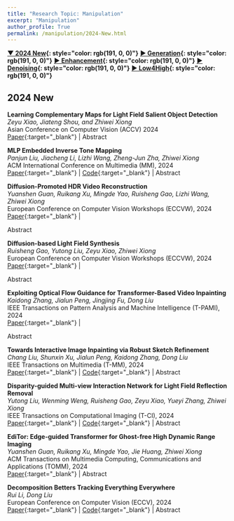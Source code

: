 ```yaml
---
title: "Research Topic: Manipulation"
excerpt: "Manipulation"
author_profile: True
permalink: /manipulation/2024-New.html
---
```


**[▼ 2024 New](/manipulation/2024-New){: style="color: rgb(191, 0, 0)"}**
**[▶ Generation](/manipulation/editing-generation){: style="color: rgb(191, 0, 0)"}**
**[▶ Enhancement](/manipulation/hdr-enhancement){: style="color: rgb(191, 0, 0)"}**
**[▶ Denoising](/manipulation/denoising){: style="color: rgb(191, 0, 0)"}**
**[▶ Low4High](/manipulation/low-for-high){: style="color: rgb(191, 0, 0)"}**

## 2024 New

**Learning Complementary Maps for Light Field Salient Object Detection** <br>
_Zeyu Xiao, Jiateng Shou, and Zhiwei Xiong_ <br>
<span><pub>Asian Conference on Computer Vision (ACCV) 2024</pub></span> <br>
[Paper](https://openaccess.thecvf.com/content/ACCV2024/papers/Xiao_Learning_Complementary_Maps_for_Light_Field_Salient_Object_Detection_ACCV_2024_paper.pdf){:target="\_blank"} |
<a onclick='expandABS("Zeyu24_accv")'> Abstract </a>

<div style="display: none;" class=abs id="Zeyu24_accv"><br>
Light field imaging presents a promising avenue for advancing salient object detection (SOD). However, existing light field SOD (LFSOD) methods grapple with challenges related to effectively aggregating features from all-in-focus (AiF) images and focal slices. These methods often under-utilize the complementary nature of salient and non-saliency maps, leading to inaccurate predictions, particularly at fine boundaries. To tackle these limitations, in this paper, we introduce a novel method for LFSOD. Our method incorporates a Cross-Modality Aggregation (CMA) module at multiple levels, facilitating the efficient fusion of AiF image and focal slice features. This progressive aggregation capitalizes on global and local dependencies to harness implicit geometric information in an LF. Based on the observation that, salient regions and non-salient counterparts are complementary to each other, thus a better estimation on one side leads to an improved estimation on the other, and vice versa, we introduce the Complementary Saliency Map Generator (CSMG). The CSMG generates both saliency and non-saliency maps interactively to leverage the inherent complementary relationship between salient regions and their non-salient counterparts. Through extensive experiments conducted on benchmark datasets, we have demonstrated that our proposed method achieves superior performance in LFSOD.
</div>

**MLP Embedded Inverse Tone Mapping** <br>
_Panjun Liu, Jiacheng Li, Lizhi Wang, Zheng-Jun Zha, Zhiwei Xiong_ <br>
<span><pub>ACM International Conference on Multimedia (MM), 2024</pub></span> <br>
[Paper](https://dl.acm.org/doi/10.1145/3664647.3680937){:target="\_blank"} |
[Code](https://github.com/pjliu3/MLP_iTM){:target="\_blank"} |
<a onclick='expandABS("panjuneccv24")'> Abstract </a>

<div style="display: none;" class=abs id="panjuneccv24"><br>
The advent of High Dynamic Range/Wide Color Gamut (HDR/WCG) display technology has made significant progress in providing exceptional richness and vibrancy for the human visual experience. However, the widespread adoption of HDR/WCG images is hindered by their substantial storage requirements, imposing significant bandwidth challenges during distribution. Besides, HDR/WCG images are often tone-mapped into Standard Dynamic Range (SDR) versions for compatibility, necessitating the usage of inverse Tone Mapping (iTM) techniques to reconstruct their original representation. In this work, we propose a meta-transfer learning framework for practical HDR/WCG media transmission by embedding image-wise metadata into their SDR counterparts for later iTM reconstruction. Specifically, we devise a meta-learning strategy to pre-train a lightweight multilayer perceptron (MLP) model that maps SDR pixels to HDR/WCG ones on an external dataset, resulting in a domain-wise iTM model. Subsequently, for the transfer learning process of each HDR/WCG image, we present a spatial-aware online mining mechanism to select challenging training pairs to adapt the meta-trained model to an image-wise iTM model. Finally, the adapted MLP, embedded as metadata, is transmitted alongside the SDR image, facilitating the reconstruction of the original image on HDR/WCG displays. We conduct extensive experiments and evaluate the proposed framework with diverse metrics. Compared with existing solutions, our framework shows superior performance in fidelity, minimal latency, and negligible overhead. The codes are available at https://github.com/pjliu3/MLP_iTM.
</div>

**Diffusion-Promoted HDR Video Reconstruction** <br>
_Yuanshen Guan, Ruikang Xu, Mingde Yao, Ruisheng Gao, Lizhi Wang, Zhiwei Xiong_ <br>
<span><pub>European Conference on Computer Vision Workshops (ECCVW), 2024</pub></span> <br>
[Paper](https://arxiv.org/abs/2406.08204){:target="\_blank"} |
<!-- [Code](https://github.com/hitachinsk/FGT){:target="\_blank"} | -->
<a onclick='expandABS("yuansheneccvw24")'> Abstract </a>

<div style="display: none;" class=abs id="yuansheneccvw24"><br>
High dynamic range (HDR) video reconstruction aims to generate HDR videos from low dynamic range (LDR) frames captured with alternating exposures. Most existing works solely rely on the regression-based paradigm, leading to adverse effects such as ghosting artifacts and missing details in saturated regions. In this paper, we propose a diffusion-promoted method for HDR video reconstruction, termed HDR-V-Diff, which incorporates a diffusion model to capture the HDR distribution. As such, HDR-V-Diff can reconstruct HDR videos with realistic details while alleviating ghosting artifacts. However, the direct introduction of video diffusion models would impose massive computational burden. Instead, to alleviate this burden, we first propose an HDR Latent Diffusion Model (HDR-LDM) to learn the distribution prior of single HDR frames. Specifically, HDR-LDM incorporates a tonemapping strategy to compress HDR frames into the latent space and a novel exposure embedding to aggregate the exposure information into the diffusion process. We then propose a Temporal-Consistent Alignment Module (TCAM) to learn the temporal information as a complement for HDR-LDM, which conducts coarse-to-fine feature alignment at different scales among video frames. Finally, we design a Zero-Init Cross-Attention (ZiCA) mechanism to effectively integrate the learned distribution prior and temporal information for generating HDR frames. Extensive experiments validate that HDR-V-Diff achieves state-of-the-art results on several representative datasets.

</div>

**Diffusion-based Light Field Synthesis** <br>
_Ruisheng Gao, Yutong Liu, Zeyu Xiao, Zhiwei Xiong_ <br>
<span><pub>European Conference on Computer Vision Workshops (ECCVW), 2024</pub></span> <br>
[Paper](https://arxiv.org/abs/2402.00575){:target="\_blank"} |
<!-- [Code](https://github.com/hitachinsk/FGT){:target="\_blank"} | -->
<a onclick='expandABS("ruisheng2024")'> Abstract </a>

<div style="display: none;" class=abs id="ruisheng2024"><br>
Light fields (LFs), conducive to comprehensive scene radiance recorded across angular dimensions, find wide applications in 3D reconstruction, virtual reality, and computational this http URL, the LF acquisition is inevitably time-consuming and resource-intensive due to the mainstream acquisition strategy involving manual capture or laborious software this http URL such a challenge, we introduce LFdiff, a straightforward yet effective diffusion-based generative framework tailored for LF synthesis, which adopts only a single RGB image as this http URL leverages disparity estimated by a monocular depth estimation network and incorporates two distinctive components: a novel condition scheme and a noise estimation network tailored for LF this http URL, we design a position-aware warping condition scheme, enhancing inter-view geometry learning via a robust conditional this http URL then propose DistgUnet, a disentanglement-based noise estimation network, to harness comprehensive LF this http URL experiments demonstrate that LFdiff excels in synthesizing visually pleasing and disparity-controllable light fields with enhanced generalization this http URL, comprehensive results affirm the broad applicability of the generated LF data, spanning applications like LF super-resolution and refocusing.

</div>


**Exploiting Optical Flow Guidance for Transformer-Based Video Inpainting** <br>
_Kaidong Zhang, Jialun Peng, Jingjing Fu, Dong Liu_ <br>
<span><pub>IEEE Transactions on Pattern Analysis and Machine Intelligence (T-PAMI), 2024</pub></span> <br>
[Paper](https://ieeexplore.ieee.org/document/10418551){:target="\_blank"} |
<!-- [Code](https://github.com/hitachinsk/FGT){:target="\_blank"} | -->
<a onclick='expandABS("Kaidong_pami24")'> Abstract </a>

<div style="display: none;" class=abs id="Kaidong_pami24"><br>
Transformers have been widely used for video processing owing to the multi-head self attention (MHSA) mechanism. However, the MHSA mechanism encounters an intrinsic difficulty for video inpainting, since the features associated with the corrupted regions are degraded and incur inaccurate self attention. This problem, termed query degradation, may be mitigated by first completing optical flows and then using the flows to guide the self attention, which was verified in our previous work – flow-guided transformer (FGT). We further exploit the flow guidance and propose FGT++ to pursue more effective and efficient video inpainting. First, we design a lightweight flow completion network by using local aggregation and edge loss. Second, to address the query degradation, we propose a flow guidance feature integration module, which uses the motion discrepancy to enhance the features, together with a flow-guided feature propagation module that warps the features according to the flows. Third, we decouple the transformer along the temporal and spatial dimensions, where flows are used to select the tokens through a temporally deformable MHSA mechanism, and global tokens are combined with the inner-window local tokens through a dual-perspective MHSA mechanism. FGT++ is experimentally evaluated to be outperforming the existing video inpainting networks qualitatively and quantitatively.

</div>

**Towards Interactive Image Inpainting via Robust Sketch Refinement** <br>
_Chang Liu, Shunxin Xu, Jialun Peng, Kaidong Zhang, Dong Liu_ <br>
<span><pub>IEEE Transactions on Multimedia (T-MM), 2024</pub></span> <br>
[Paper](https://ieeexplore.ieee.org/document/10533842){:target="\_blank"} |
[Code](https://github.com/AlonzoLeeeooo/SketchRefiner){:target="\_blank"} |
<a onclick='expandABS("Chang_tmm24")'> Abstract </a>

<div style="display: none;" class=abs id="Chang_tmm24"><br>
One tough problem of image inpainting is to restore complex structures in the corrupted regions. It motivates interactive image inpainting which leverages additional hints, e.g., sketches, to assist the inpainting process. A sketch is simple and intuitive for end users to provide, but meanwhile has free forms with much randomness. Such randomness may confuse the inpainting models, and incur severe artifacts in completed images. To better facilitate image inpainting with sketch guidance, we propose a two-stage image inpainting system, termed SketchRefiner. The first stage of our approach serves as a data provider that simulates real sketches and derives the capability of sketch calibration from the simulated data. In the second stage, our approach aligns the sketch guidance with the inpainting process so as to elevate image inpainting with sketches. We also propose a real-world test protocol to address the evaluation of inpainting methods upon practical applications with user sketches. Experimental results on three prevailing benchmark datasets, i.e., CelebA-HQ, Places2, and ImageNet, and the proposed test protocol demonstrate the state-of-the-art performance of our approach, and its great potentials upon real-world applications. Further analyses illustrate that our approach effectively utilizes sketch information as guidance and eliminates the artifacts due to the free-form sketches.

</div>

**Disparity-guided Multi-view Interaction Network for Light Field Reflection Removal** <br>
_Yutong Liu, Wenming Weng, Ruisheng Gao, Zeyu Xiao, Yueyi Zhang, Zhiwei Xiong_ <br>
<span><pub>IEEE Transactions on Computational Imaging (T-CI), 2024</pub></span> <br>
[Paper](https://ieeexplore.ieee.org/document/10510261?source=authoralert){:target="\_blank"} |
[Code](https://github.com/Yutong2022/LFRR?tab=readme-ov-file){:target="\_blank"} |
<a onclick='expandABS("yutong_tci24")'> Abstract </a>

<div style="display: none;" class=abs id="yutong_tci24"><br>
Light field (LF) imaging presents a promising avenue for reflection removal, owing to its ability of reliable depth perception and utilization of complementary texture details from multiple sub-aperture images (SAIs). However, the domain shifts between real-world and synthetic scenes, as well as the challenge of embedding transmission information across SAIs pose the main obstacles in this task. In this paper, we conquer the above challenges from the perspectives of data and network, respectively. To mitigate domain shifts, we propose an efficient data synthesis strategy for simulating realistic reflection scenes, and build the largest ever LF reflection dataset containing 420 synthetic scenes and 70 real-world scenes. To enable the transmission information embedding across SAIs, we propose a novel D isparity-guided M ulti-view I nteraction Net work (DMINet) for LF reflection removal. DMINet mainly consists of a transmission disparity estimation (TDE) module and a center-side interaction (CSI) module. The TDE module aims to predict transmission disparity by filtering out reflection disturbances, while the CSI module is responsible for the transmission integration which adopts the central view as the bridge for the propagation conducted between different SAIs. Compared with existing reflection removal methods for LF input, DMINet achieves a distinct performance boost with merits of efficiency and robustness, especially for scenes with complex depth variations.

</div>

**EdiTor: Edge-guided Transformer for Ghost-free High Dynamic Range Imaging** <br>
_Yuanshen Guan, Ruikang Xu, Mingde Yao, Jie Huang, Zhiwei Xiong_ <br>
<span><pub>ACM Transactions on Multimedia Computing, Communications and Applications (TOMM), 2024</pub></span> <br>
[Paper](https://dl.acm.org/doi/10.1145/3657293){:target="\_blank"} |
<a onclick='expandABS("yuanshen_tomm24")'> Abstract </a>

<div style="display: none;" class=abs id="yuanshen_tomm24"><br>
Synthesizing the high dynamic range (HDR) image from multi-exposure images has been extensively studied by exploiting convolutional neural networks (CNNs) recently. Despite the remarkable progress, existing CNN-based methods have the intrinsic limitation of local receptive field, which hinders the model’s capability of capturing long-range correspondence and large motions across under/over-exposure images, resulting in ghosting artifacts of dynamic scenes. To address the above challenge, we propose a novel Edge-guided Transformer framework (EdiTor) customized for ghost-free HDR reconstruction, where the long-range motions across different exposures can be delicately modeled by incorporating the edge prior. Specifically, EdiTor calculates patch-wise correlation maps on both image and edge domains, enabling the network to effectively model the global movements and the fine-grained shifts across multiple exposures. Based on this framework, we further propose an exposure-masked loss to adaptively compensate for the severely distorted regions (e.g., highlights and shadows). Experiments demonstrate that EdiTor outperforms state-of-the-art methods both quantitatively and qualitatively, achieving appealing HDR visualization with unified textures and colors.
</div>

**Decomposition Betters Tracking Everything Everywhere** <br>
_Rui Li, Dong Liu_ <br>
<span><pub>European Conference on Computer Vision (ECCV), 2024</pub></span> <br>
[Paper](https://www.ecva.net/papers/eccv_2024/papers_ECCV/papers/09112.pdf){:target="\_blank"} |
[Code](https://github.com/qianduoduolr/DecoMotion){:target="\_blank"} |
<a onclick='expandABS("lirui24eccv")'> Abstract </a>

<div style="display: none;" class=abs id="lirui24eccv"><br>
Recent studies on motion estimation have advocated an optimized motion representation that is globally consistent across the entire video, preferably for every pixel. This is challenging as a uniform representation may not account for the complex and diverse motion and appearance of natural videos. We address this problem and propose a new test-time optimization method, named DecoMotion, for estimating per-pixel and long-range motion. DecoMotion explicitly decomposes video content into static scenes and dynamic objects, either of which uses a quasi-3D canonical volume to represent. DecoMotion separately coordinates the transformations between local and canonical spaces, facilitating an affine transformation for the static scene that corresponds to camera motion. For the dynamic volume, DecoMotion leverages discriminative and temporally consistent features to rectify the non-rigid transformation. The two volumes are finally fused to fully represent motion and appearance. This divide-and-conquer strategy leads to more robust tracking through occlusions and deformations and meanwhile obtains decomposed appearances. We conduct evaluations on the TAP-Vid benchmark. The results demonstrate our method boosts the point-tracking accuracy by a large margin and performs on par with some state-of-the-art dedicated point-tracking solutions.

**High-Resolution and Few-shot View Synthesis from Asymmetric Dual-lens Inputs** <br>
_Ruikang Xu, Mingde Yao, Yue Li, Yueyi Zhang, Zhiwei Xiong_ <br>
<span><pub>European Conference on Computer Vision (ECCV), 2024</pub></span> <br>
[Paper](https://www.ecva.net/papers/eccv_2024/papers_ECCV/papers/00368.pdf){:target="\_blank"} |
[Code](https://github.com/XrKang/DL-GS){:target="\_blank"} |
<a onclick='expandABS("ruikang24eccv")'> Abstract </a>

<div style="display: none;" class=abs id="ruikang24eccv"><br>
Novel view synthesis has achieved remarkable quality and efficiency by the paradigm of 3D Gaussian Splatting (3D-GS), but still faces two challenges: 1) significant performance degradation when trained with only few-shot samples due to a lack of geometry constraint, and 2) incapability of rendering at a higher resolution that is beyond the input resolution of training samples. In this paper, we propose Dual-Lens 3D-GS (DL-GS) to achieve high-resolution (HR) and few-shot view synthesis, by leveraging the characteristics of the asymmetric dual-lens system commonly equipped on mobile devices. This kind of system captures the same scene with different focal lengths (\textit{i.e.}, wide-angle and telephoto) under an asymmetric stereo configuration, which naturally provides geometric hints for few-shot training and HR guidance for resolution improvement. Nevertheless, there remain two major technical problems to achieving this goal. First, how to effectively exploit the geometry information from the asymmetric stereo configuration? To this end, we propose a consistency-aware training strategy, which integrates a dual-lens-consistent loss to regularize the 3D-GS optimization. Second, how to make the best use of the dual-lens training samples to effectively improve the resolution of newly synthesized views? To this end, we design a multi-reference-guided refinement module to select proper telephoto and wide-angle guided images from training samples based on the camera pose distances, and then exploit their information for high-frequency detail enhancement. Extensive experiments on simulated and real-captured datasets validate the distinct superiority of our DL-GS over various competitors on the task of HR and few-shot view synthesis.
</div>

**Mask-Based Modeling for Neural Radiance Fields** <br>
_Ganlin Yang, Guoqiang Wei, Zhizheng Zhang, Yan Lu, Dong Liu_ <br>
<span><pub>International Conference on Learning Representations (ICLR), 2024</pub></span> <br>
[Paper](https://arxiv.org/abs/2304.04962){:target="\_blank"} |
[Code](https://github.com/Ganlin-Yang/MRVM-NeRF){:target="\_blank"} |
<a onclick='expandABS("Ganlin_iclr24")'> Abstract </a>

<div style="display: none;" class=abs id="Ganlin_iclr24"><br>
Most Neural Radiance Fields (NeRFs) exhibit limited generalization capabilities,which restrict their applicability in representing multiple scenes using a single model. To address this problem, existing generalizable NeRF methods simply condition the model on image features. These methods still struggle to learn precise global representations over diverse scenes since they lack an effective mechanism for interacting among different points and views. In this work, we unveil that 3D implicit representation learning can be significantly improved by mask-based modeling. Specifically, we propose masked ray and view modeling for generalizable NeRF (MRVM-NeRF), which is a self-supervised pretraining target to predict complete scene representations from partially masked features along each ray. With this pretraining target, MRVM-NeRF enables better use of correlations across different rays and views as the geometry priors, which thereby strengthens the capability of capturing intricate details within the scenes and boosts the generalization capability across different scenes. Extensive experiments demonstrate the effectiveness of our proposed MRVM-NeRF on both synthetic and real-world datasets, qualitatively and quantitatively. Besides, we also conduct experiments to show the compatibility of our proposed method with various backbones and its superiority under few-shot cases.

</div>

**TSA2: Temporal Segment Adaptation and Aggregation for Video Harmonization** <br>
_Zeyu Xiao, Yurui Zhu, Xueyang Fu, Zhiwei Xiong_ <br>
<span><pub>IEEE/CVF Winter Conference on Applications of Computer Vision (WACV), 2024</pub></span> <br>
[Paper](https://openaccess.thecvf.com/content/WACV2024/html/Xiao_TSA2_Temporal_Segment_Adaptation_and_Aggregation_for_Video_Harmonization_WACV_2024_paper.html){:target="\_blank"} |
[Code](https://github.com/zeyuxiao1997/TSA) |
<a onclick='expandABS("xiao24wacv")'> Abstract </a>

<div style="display: none;" class=abs id="xiao24wacv"><br>
Video composition merges the foreground and background of different videos, presenting challenges due to variations in capture conditions (e.g., saturation, brightness, and contrast). Video harmonization is a vital process in achieving a realistic composite by seamlessly adjusting the foreground's appearance to match the background. In this paper, we propose TSA2, a novel method for video harmonization that incorporates temporal segment adaptation and aggregation. TSA2 divides the inharmonious input sequence into temporal segments, each corresponding to a different frame rate, allowing effective utilization of complementary information within each segment. The method includes the Temporal Segment Adaptation module, which learns and remaps the distribution difference between background and foreground regions, and the Temporal Segment Aggregation module, which emphasizes and aggregates cross-segment information through element-wise correlations. Experimental results demonstrate that TSA2 outperforms advanced image and video harmonization methods quantitatively and qualitatively.

</div>

---

**[▲ 2024 New](/manipulation/2024-New){: style="color: rgb(191, 0, 0)"}**
**[▶ Generation](/manipulation/editing-generation){: style="color: rgb(191, 0, 0)"}**
**[▶ Enhancement](/manipulation/hdr-enhancement){: style="color: rgb(191, 0, 0)"}**
**[▶ Denoising](/manipulation/denoising){: style="color: rgb(191, 0, 0)"}**
**[▶ Low4High](/manipulation/low-for-high){: style="color: rgb(191, 0, 0)"}**
